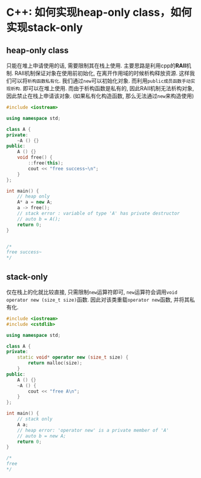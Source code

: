 # C++: 如何实现heap-only class，如何实现stack-only 

## heap-only class

只能在堆上申请使用的话, 需要限制其在栈上使用. 主要思路是利用cpp的**RAII**机制. RAII机制保证对象在使用前初始化, 在离开作用域的时候析构释放资源. 这样我们可以将`析构函数私有化`. 我们通过`new`可以初始化对象. 而利用`public成员函数手动实现析构`. 即可以在堆上使用. 而由于析构函数是私有的, 因此RAII机制无法析构对象, 因此禁止在栈上申请该对象. (如果私有化构造函数, 那么无法通过`new`来构造使用)

```cpp
#include <iostream>

using namespace std;

class A {
private:
    ~A () {}
public:
    A () {}
    void free() {
        ::free(this);
        cout << "free success~\n";
    }
};

int main() {
    // heap only
    A* a = new A;
    a -> free();
    // stack error : variable of type 'A' has private destructor
    // auto b = A();
    return 0;
}


/*
free success~
*/
```

## stack-only

仅在栈上的化就比较直接, 只需限制`new`运算符即可, `new`运算符会调用`void operator new (size_t size)`函数. 因此对该类重载`operator new`函数, 并将其私有化.

```cpp
#include <iostream>
#include <cstdlib>

using namespace std;

class A {
private:
    static void* operator new (size_t size) {
        return malloc(size);
    }
public:
    A () {}
    ~A () {
        cout << "free A\n";
    }
};

int main() {
    // stack only
    A a;
    // heap error: 'operator new' is a private member of 'A'
    // auto b = new A;
    return 0;
}

/*
free
*/
```
